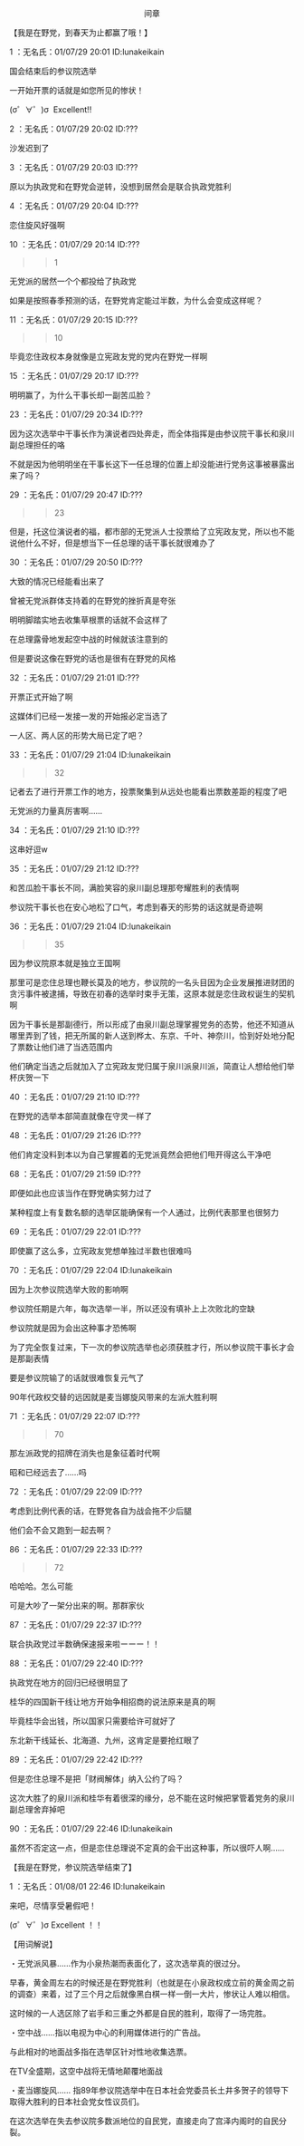 <p align="center">间章</p>

【我是在野党，到春天为止都赢了哦！】

1 ：无名氏：01/07/29 20:01 ID:lunakeikain

国会结束后的参议院选举

一开始开票的话就是如您所见的惨状！

(σ゜∀゜)σ  Excellent!!

2 ：无名氏：01/07/29 20:02 ID:???

沙发迟到了

3 ：无名氏：01/07/29 20:03 ID:???

原以为执政党和在野党会逆转，没想到居然会是联合执政党胜利

4 ：无名氏：01/07/29 20:04 ID:???

恋住旋风好强啊

10 ：无名氏：01/07/29 20:14 ID:???

>>1

无党派的居然一个个都投给了执政党

如果是按照春季预测的话，在野党肯定能过半数，为什么会变成这样呢？

11 ：无名氏：01/07/29 20:15 ID:???

>>10

毕竟恋住政权本身就像是立宪政友党的党内在野党一样啊

15 ：无名氏：01/07/29 20:17 ID:???

明明赢了，为什么干事长却一副苦瓜脸？

23 ：无名氏：01/07/29 20:34 ID:???

因为这次选举中干事长作为演说者四处奔走，而全体指挥是由参议院干事长和泉川副总理担任的咯

不就是因为他明明坐在干事长这下一任总理的位置上却没能进行党务这事被暴露出来了吗？

29 ：无名氏：01/07/29 20:47 ID:???

>>23

但是，托这位演说者的福，都市部的无党派人士投票给了立宪政友党，所以也不能说他什么不好，但是想当下一任总理的话干事长就很难办了

30 ：无名氏：01/07/29 20:50 ID:???

大致的情况已经能看出来了

曾被无党派群体支持着的在野党的挫折真是夸张

明明脚踏实地去收集草根票的话就不会这样了

在总理露骨地发起空中战的时候就该注意到的

但是要说这像在野党的话也是很有在野党的风格

32 ：无名氏：01/07/29 21:01 ID:???

开票正式开始了啊

这媒体们已经一发接一发的开始报必定当选了

一人区、两人区的形势大局已定了吧？

33 ：无名氏：01/07/29 21:04 ID:lunakeikain

>>32

记者去了进行开票工作的地方，投票聚集到从远处也能看出票数差距的程度了吧

无党派的力量真厉害啊……

34 ：无名氏：01/07/29 21:10 ID:???

这串好逗w

35 ：无名氏：01/07/29 21:12 ID:???

和苦瓜脸干事长不同，满脸笑容的泉川副总理那夸耀胜利的表情啊

参议院干事长也在安心地松了口气，考虑到春天的形势的话这就是奇迹啊

36 ：无名氏：01/07/29 21:04 ID:lunakeikain

>>35

因为参议院原本就是独立王国啊

那里可是恋住总理也鞭长莫及的地方，参议院的一名头目因为企业发展推进财团的贪污事件被逮捕，导致在初春的选举时束手无策，这原本就是恋住政权诞生的契机啊

因为干事长是那副德行，所以形成了由泉川副总理掌握党务的态势，他还不知道从哪里弄到了钱，把无所属的新人送到桦太、东京、千叶、神奈川，恰到好处地分配了票数让他们进了当选范围内

他们确定当选之后就加入了立宪政友党归属于泉川派泉川派，简直让人想给他们举杯庆贺一下

40 ：无名氏：01/07/29 21:10 ID:???

在野党的选举本部简直就像在守灵一样了

48 ：无名氏：01/07/29 21:26 ID:???

他们肯定没料到本以为自己掌握着的无党派竟然会把他们甩开得这么干净吧

68 ：无名氏：01/07/29 21:59 ID:???

即便如此也应该当作在野党确实努力过了

某种程度上有复数名额的选举区能确保有一个人通过，比例代表那里也很努力

69 ：无名氏：01/07/29 22:01 ID:???

即使赢了这么多，立宪政友党想单独过半数也很难吗

70 ：无名氏：01/07/29 22:04 ID:lunakeikain

因为上次参议院选举大败的影响啊

参议院任期是六年，每次选举一半，所以还没有填补上上次败北的空缺

参议院就是因为会出这种事才恐怖啊

为了完全恢复过来，下一次的参议院选举也必须获胜才行，所以参议院干事长才会是那副表情

要是参议院输了的话就很难恢复元气了

90年代政权交替的远因就是麦当娜旋风带来的左派大胜利啊

71 ：无名氏：01/07/29 22:07 ID:???

>>70

那左派政党的招牌在消失也是象征着时代啊

昭和已经远去了……吗

72 ：无名氏：01/07/29 22:09 ID:???

考虑到比例代表的话，在野党各自为战会拖不少后腿

他们会不会又跑到一起去啊？

86 ：无名氏：01/07/29 22:33 ID:???

>>72

哈哈哈。怎么可能

可是大吵了一架分出来的啊。那群家伙

87 ：无名氏：01/07/29 22:37 ID:???

联合执政党过半数确保速报来啦ーーー！！

88 ：无名氏：01/07/29 22:40 ID:???

执政党在地方的回归已经很明显了

桂华的四国新干线让地方开始争相招商的说法原来是真的啊

毕竟桂华会出钱，所以国家只需要给许可就好了

东北新干线延长、北海道、九州，这肯定是要抢红眼了

89 ：无名氏：01/07/29 22:42 ID:???

但是恋住总理不是把「财阀解体」纳入公约了吗？

这次大胜了的泉川派和桂华有着很深的缘分，总不能在这时候把掌管着党务的泉川副总理舍弃掉吧

90 ：无名氏：01/07/29 22:46 ID:lunakeikain

虽然不否定这一点，但是恋住总理说不定真的会干出这种事，所以很吓人啊……

【我是在野党，参议院选举结束了】

1 ：无名氏：01/08/01 22:46 ID:lunakeikain

来吧，尽情享受暑假吧！

(σ゜∀゜)σ Excellent ！！

【用词解说】

・无党派风暴……作为小泉热潮而表面化了，这次选举真的很过分。

早春，黄金周左右的时候还是在野党胜利（也就是在小泉政权成立前的黄金周之前的调查）来着，过了三个月之后就像黑白棋一样一倒一大片，惨状让人难以相信。

这时候的一人选区除了岩手和三重之外都是自民的胜利，取得了一场完胜。

・空中战……指以电视为中心的利用媒体进行的广告战。

与此相对的地面战多指在选举区针对性地收集选票。

在TV全盛期，这空中战将无情地颠覆地面战

・麦当娜旋风…… 指89年参议院选举中在日本社会党委员长土井多贺子的领导下取得大胜利的日本社会党女性议员们。

在这次选举在失去参议院多数派地位的自民党，直接走向了宫泽内阁时的自民分裂。 

